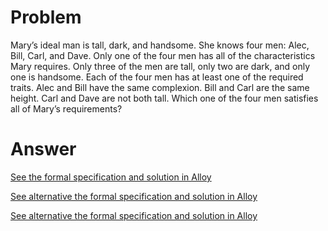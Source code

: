 # Problem
Mary’s ideal man is tall, dark, and handsome. She knows four men: Alec, Bill, Carl, and Dave. Only one of the four men has all of the characteristics Mary requires.
Only three of the men are tall, only two are dark, and only one is handsome.
Each of the four men has at least one of the required traits.
Alec and Bill have the same complexion.
Bill and Carl are the same height.
Carl and Dave are not both tall.
Which one of the four men satisfies all of Mary’s requirements?

# Answer
[See the formal specification and solution in Alloy](mary-ideal-man1.als)

[See alternative the formal specification and solution in Alloy](mary-ideal-man2.als)

[See alternative the formal specification and solution in Alloy](mary-ideal-man3.als)